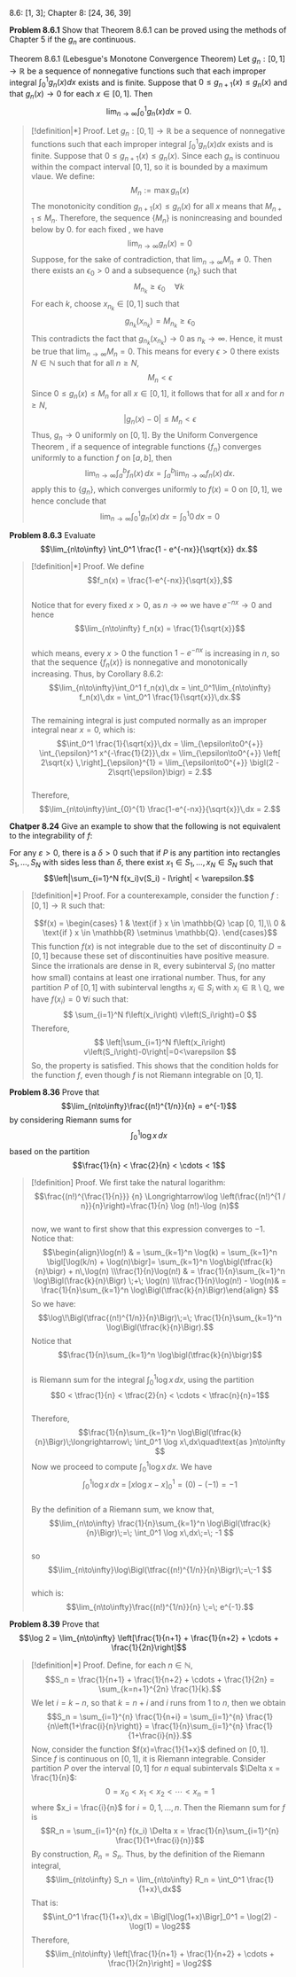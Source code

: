 8.6: [1, 3]; Chapter 8: [24, 36, 39]

**Problem 8.6.1** Show that Theorem 8.6.1 can be proved using the methods of Chapter 5 if the $g_n$ are continuous.

Theorem 8.6.1 (Lebesgue's Monotone Convergence Theorem) Let $g_n : [0, 1] \to \mathbb{R}$ be a sequence of nonnegative functions such that each improper integral $\int_0^1 g_n(x) dx$ exists and is finite. Suppose that $0 \leq g_{n+1}(x) \leq g_n(x)$
and that $g_n(x) \to 0$ for each $x \in [0, 1]$. Then $$\lim_{n\to\infty} \int_0^1 g_n(x) dx = 0.$$

> [!definition|*]
> Proof. Let $g_n : [0, 1] \to \mathbb{R}$ be a sequence of nonnegative functions such that each improper integral $\int_0^1 g_n(x) dx$ exists and is finite. Suppose that $0 \leq g_{n+1}(x) \leq g_n(x)$. Since each $g_n$ is continuou within the compact interval $[0,1]$, so it is bounded by a maximum vlaue. We define:
>    $$      M_n := \max g_n(x)
>$$
>The monotonicity condition $g_{n+1}(x) \le g_n(x)$ for all $x$ means that $M_{n+1} \le M_n$. Therefore, the sequence $\{M_n\}$ is nonincreasing and bounded below by 0.
> for each fixed , we have  
>    $$\lim_{n\to\infty} g_n(x) = 0$$
>    Suppose, for the sake of contradiction, that $\lim_{n\to\infty} M_n \neq 0$. Then there exists an $\epsilon_0 > 0$ and a subsequence $\{n_k\}$ such that  
>    $$M_{n_k} \ge \epsilon_0 \quad \forall k\
>$$
>    For each $k$, choose $x_{n_k} \in [0,1]$ such that  
>    $$ g_{n_k}(x_{n_k}) = M_{n_k} \ge \epsilon_0$$
>    This contradicts the fact that $g_{n_k}(x_{n_k}) \to 0$ as $n_k \to \infty$. Hence, it must be true that $\lim_{n\to\infty} M_n = 0$. This means for every $\epsilon > 0$ there exists $N \in \mathbb{N}$ such that for all $n \ge N$,  
>    $$ M_n < \epsilon$$
>    Since $0 \le g_n(x) \le M_n$ for all $x \in [0,1]$, it follows that for all $x$ and for $n\ge N$,  
>    $$|g_n(x) - 0| \le M_n < \epsilon $$
>    Thus, $g_n \to 0$ uniformly on $[0,1]$.
> By the Uniform Convergence Theorem , if a sequence of integrable functions $\{f_n\}$ converges uniformly to a function $f$ on $[a,b]$, then  
>    $$\lim_{n\to\infty} \int_a^b f_n(x)\,dx = \int_a^b \lim_{n\to\infty} f_n(x)\,dx.
>$$
>    apply this to $\{g_n\}$, which converges uniformly to $f(x) = 0$ on $[0,1]$, we hence conclude that  
>    $$\lim_{n\to\infty} \int_0^1 g_n(x)\,dx = \int_0^1 0\,dx = 0$$

**Problem 8.6.3** Evaluate $$\lim_{n\to\infty} \int_0^1 \frac{1 - e^{-nx}}{\sqrt{x}} dx.$$

> [!definition|*]
> Proof. We define  
>$$f_n(x) = \frac{1-e^{-nx}}{\sqrt{x}},$$  
Notice that for every fixed $x>0$, as $n\to\infty$ we have $e^{-nx}\to 0$ and hence  
>$$\lim_{n\to\infty} f_n(x) = \frac{1}{\sqrt{x}}$$  
which means, every $x>0$ the function $1-e^{-nx}$ is increasing in $n$, so that the sequence $\{f_n(x)\}$ is nonnegative and monotonically increasing. Thus, by Corollary 8.6.2:  
>$$\lim_{n\to\infty}\int_0^1 f_n(x)\,dx = \int_0^1\lim_{n\to\infty} f_n(x)\,dx = \int_0^1 \frac{1}{\sqrt{x}}\,dx.$$  
>The remaining integral is just computed normally as an improper integral near $x=0$, which is:
>$$\int_0^1 \frac{1}{\sqrt{x}}\,dx = \lim_{\epsilon\to0^{+}} \int_{\epsilon}^1 x^{-\frac{1}{2}}\,dx 
= \lim_{\epsilon\to0^{+}} \left[ 2\sqrt{x} \,\right]_{\epsilon}^{1} 
= \lim_{\epsilon\to0^{+}} \bigl(2 - 2\sqrt{\epsilon}\bigr) 
= 2.$$  
>Therefore,  
>$$\lim_{n\to\infty}\int_{0}^{1} \frac{1-e^{-nx}}{\sqrt{x}}\,dx = 2.$$


**Chatper 8.24** Give an example to show that the following is not equivalent to the integrability of $f$:

For any $\varepsilon > 0$, there is a $\delta > 0$ such that if $P$ is any partition into rectangles $S_1, \ldots, S_N$ with sides less than $\delta$, there exist $x_1 \in S_1, \ldots, x_N \in S_N$ such that
$$\left|\sum_{i=1}^N f(x_i)v(S_i) - I\right| < \varepsilon.$$


> [!definition|*]
> Proof. For a counterexample, consider the function $f : [0, 1] \to \mathbb{R}$ such that:
>
> $$f(x) = \begin{cases}
1 & \text{if } x \in \mathbb{Q} \cap [0, 1],\\
0 & \text{if } x \in \mathbb{R} \setminus \mathbb{Q}.
 \end{cases}$$
> This function $f(x)$ is not integrable due to the set of discontinuity $D = [0, 1]$ because these set of discontinuities have positive measure. 
> Since the irrationals are dense in $\mathbb{R}$, every subinterval $S_i$ (no matter how small) contains at least one irrational number. Thus, for any partition $P$ of $[0,1]$ with subinterval lengths $x_i \in S_i$ with $x_i\in \mathbb{R} \setminus \mathbb{Q}$, we have $f\left(x_i\right)=0$ $\forall i$ such that:
> $$
\sum_{i=1}^N f\left(x_i\right) v\left(S_i\right)=0
>$$
> Therefore,
> $$
\left|\sum_{i=1}^N f\left(x_i\right) v\left(S_i\right)-0\right|=0<\varepsilon
> $$
> So, the property is satisfied. This shows that the condition holds for the function $f$, even though $f$ is not Riemann integrable on $[0,1]$.

**Problem 8.36** Prove that
$$\lim_{n\to\infty}\frac{(n!)^{1/n}}{n} = e^{-1}$$
by considering Riemann sums for
$$\int_0^1 \log x \, dx$$
based on the partition
$$\frac{1}{n} < \frac{2}{n} < \cdots < 1$$

> [!definition]
>  Proof. We first take the natural logarithm: $$\frac{(n!)^{\frac{1}{n}}} {n} \Longrightarrow\log \left(\frac{(n!)^{1 / n}}{n}\right)=\frac{1}{n} \log (n!)-\log (n)$$  
>  now, we want to first show that this expression converges to $-1$. Notice that: 
>  $$\begin{align}\log(n!)  & = \sum_{k=1}^n \log(k) = \sum_{k=1}^n \bigl[\log(k/n) + \log(n)\bigr]= \sum_{k=1}^n \log\bigl(\tfrac{k}{n}\bigr) + n\,\log(n) \\\frac{1}{n}\log(n!) & = \frac{1}{n}\sum_{k=1}^n \log\Bigl(\frac{k}{n}\Bigr) \;+\; \log(n) \\\frac{1}{n}\log(n!) - \log(n)& = \frac{1}{n}\sum_{k=1}^n \log\Bigl(\tfrac{k}{n}\Bigr)\end{align}
> $$ 
> So we have: 
> $$\log\!\Bigl(\tfrac{(n!)^{1/n}}{n}\Bigr)\;=\; \frac{1}{n}\sum_{k=1}^n \log\Bigl(\tfrac{k}{n}\Bigr).$$
> Notice that  
> $$\frac{1}{n}\sum_{k=1}^n \log\bigl(\tfrac{k}{n}\bigr)$$  
   is Riemann sum for the integral $\int_0^1 \log x \,dx$, using the partition  
> $$0 < \tfrac{1}{n} < \tfrac{2}{n} < \cdots < \tfrac{n}{n}=1$$  
> Therefore,  
> $$\frac{1}{n}\sum_{k=1}^n \log\Bigl(\tfrac{k}{n}\Bigr)\;\longrightarrow\; \int_0^1 \log x\,dx\quad\text{as }n\to\infty
> $$
> Now we proceed to compute $\int_0^1 \log x \, dx$. We have  
> $$\int_0^1 \log x \, dx \;=\; \left[x\log x - x\right]_{0}^{1}= (0) - (-1) = -1
> $$  
> By the definition of a Riemann sum, we know that,  
> $$\lim_{n\to\infty} \frac{1}{n}\sum_{k=1}^n \log\Bigl(\tfrac{k}{n}\Bigr)\;=\; \int_0^1 \log x\,dx\;=\; -1
> $$  
> so 
> $$\lim_{n\to\infty}\log\Bigl(\tfrac{(n!)^{1/n}}{n}\Bigr)\;=\;-1
> $$  
> which is: $$\lim_{n\to\infty}\frac{(n!)^{1/n}}{n} \;=\; e^{-1}.$$




**Problem 8.39** Prove that $$\log 2 = \lim_{n\to\infty} \left[\frac{1}{n+1} + \frac{1}{n+2} + \cdots + \frac{1}{2n}\right]$$


> [!definition|*]
> Proof. Define, for each $n\in\mathbb{N}$,  $$S_n = \frac{1}{n+1} + \frac{1}{n+2} + \cdots + \frac{1}{2n} = \sum_{k=n+1}^{2n} \frac{1}{k}.$$
We let $i=k-n$, so that $k=n+i$ and $i$ runs from 1 to $n$, then we obtain  
$$S_n = \sum_{i=1}^{n} \frac{1}{n+i} = \sum_{i=1}^{n} \frac{1}{n\left(1+\frac{i}{n}\right)} = \frac{1}{n}\sum_{i=1}^{n} \frac{1}{1+\frac{i}{n}}.$$
Now, consider the function $f(x)=\frac{1}{1+x}$ defined on $[0,1]$. Since $f$ is continuous on $[0,1]$, it is Riemann integrable. Consider partition $P$ over the interval $[0,1]$ for $n$ equal subintervals $\Delta x = \frac{1}{n}$:
$$0 = x_0 < x_1 < x_2 < \cdots < x_n = 1$$
where $x_i = \frac{i}{n}$ for $i=0,1,\dots,n$. Then the Riemann sum for $f$ is  
$$R_n = \sum_{i=1}^{n} f(x_i) \Delta x = \frac{1}{n}\sum_{i=1}^{n} \frac{1}{1+\frac{i}{n}}$$
By construction, $R_n=S_n$. Thus, by the definition of the Riemann integral,  
$$\lim_{n\to\infty} S_n = \lim_{n\to\infty} R_n = \int_0^1 \frac{1}{1+x}\,dx$$
That is:
$$\int_0^1 \frac{1}{1+x}\,dx = \Bigl[\log(1+x)\Bigr]_0^1 = \log(2) - \log(1) = \log2$$
Therefore,  
$$\lim_{n\to\infty} \left[\frac{1}{n+1} + \frac{1}{n+2} + \cdots + \frac{1}{2n}\right] = \log2$$